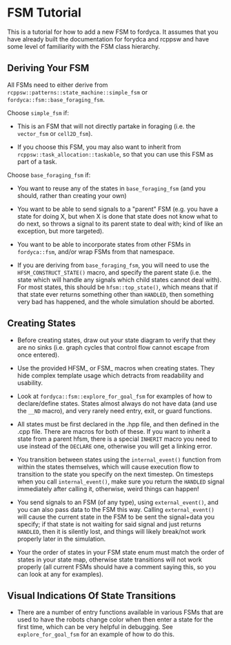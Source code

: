 # FSM Tutorial

This is a tutorial for how to add a new FSM to fordyca. It assumes that you have
already built the documentation for forydca and rcppsw and have some level of
familiarity with the FSM class hierarchy.

## Deriving Your FSM

All FSMs need to either derive from
`rcppsw::patterns::state_machine::simple_fsm` or
`fordyca::fsm::base_foraging_fsm`.

Choose `simple_fsm` if:

- This is an FSM that will not directly partake in foraging (i.e. the
  `vector_fsm` or `cell2D_fsm`).

- If you choose this FSM, you may also want to inherit from
  `rcppsw::task_allocation::taskable`, so that you can use this FSM as part of a
  task.

Choose `base_foraging_fsm` if:

- You want to reuse any of the states in `base_foraging_fsm` (and you should,
  rather than creating your own)

- You want to be able to send signals to a "parent" FSM (e.g. you have a state
  for doing X, but when X is done that state does not know what to do next, so
  throws a signal to its parent state to deal with; kind of like an exception,
  but more targeted).

- You want to be able to incorporate states from other FSMs in `fordyca::fsm`,
  and/or wrap FSMs from that namespace.

- If you are deriving from `base_foraging_fsm`, you will need to use the
  `HFSM_CONSTRUCT_STATE()` macro, and specify the parent state (i.e. the state
  which will handle any signals which child states cannot deal with). For most
  states, this should be `hfsm::top_state()`, which means that if that state
  ever returns something other than `HANDLED`, then something very bad has
  happened, and the whole simulation should be aborted.

## Creating States

- Before creating states, draw out your state diagram to verify that they are no
  sinks (i.e. graph cycles that control flow cannot escape from once entered).

- Use the provided HFSM_ or FSM_ macros when creating states. They hide
  complex template usage which detracts from readability and usability.

- Look at `fordyca::fsm::explore_for_goal_fsm` for examples of how to
  declare/define states. States almost always do not have data (and use the
  `__ND` macro), and very rarely need entry, exit, or guard functions.

- All states must be first declared in the .hpp file, and then defined in the
  .cpp file. There are macros for both of these. If you want to inherit a state
  from a parent hfsm, there is a special `INHERIT` macro you need to use instead
  of the `DECLARE` one, otherwise you will get a linking error.

- You transition between states using the `internal_event()` function from
  within the states themselves, which will cause execution flow to transition to
  the state you specify on the next timestep. On timesteps when you call
  `internal_event()`, make sure you return the `HANDLED` signal immediately
  after calling it, otherwise, weird things can happen!

- You send signals to an FSM (of any type), using `external_event()`, and you
  can also pass data to the FSM this way. Calling `external_event()` will cause
  the current state in the FSM to be sent the signal+data you specify; if that
  state is not waiting for said signal and just returns `HANDLED`, then it is
  silently lost, and things will likely break/not work properly later in the
  simulation.

- Your the order of states in your FSM state enum must match the order of states
  in your state map, otherwise state transitions will not work properly (all
  current FSMs should have a comment saying this, so you can look at any for
  examples).

## Visual Indications Of State Transitions

- There are a number of entry functions available in various FSMs that are used
  to have the robots change color when then enter a state for the first time,
  which can be very helpful in debugging. See `explore_for_goal_fsm` for an
  example of how to do this.
